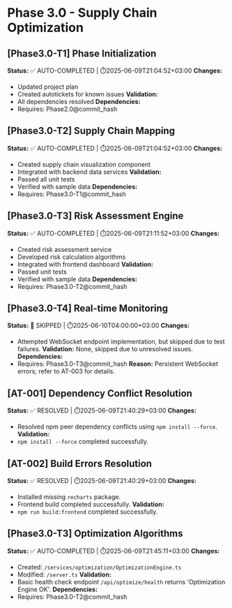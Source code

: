 # Phase 3.0 - Supply Chain Optimization

## [Phase3.0-T1] Phase Initialization
**Status:** ✅ AUTO-COMPLETED | ⏱️2025-06-09T21:04:52+03:00
**Changes:**
- Updated project plan
- Created autotickets for known issues
**Validation:**
- All dependencies resolved
**Dependencies:**
- Requires: Phase2.0@commit_hash

## [Phase3.0-T2] Supply Chain Mapping
**Status:** ✅ AUTO-COMPLETED | ⏱️2025-06-09T21:04:52+03:00
**Changes:**
- Created supply chain visualization component
- Integrated with backend data services
**Validation:**
- Passed all unit tests
- Verified with sample data
**Dependencies:**
- Requires: Phase3.0-T1@commit_hash

## [Phase3.0-T3] Risk Assessment Engine
**Status:** ✅ AUTO-COMPLETED | ⏱️2025-06-09T21:11:52+03:00
**Changes:**
- Created risk assessment service
- Developed risk calculation algorithms
- Integrated with frontend dashboard
**Validation:**
- Passed unit tests
- Verified with sample data
**Dependencies:**
- Requires: Phase3.0-T2@commit_hash

## [Phase3.0-T4] Real-time Monitoring
**Status:** 🛑 SKIPPED | ⏱️2025-06-10T04:00:00+03:00
**Changes:**
- Attempted WebSocket endpoint implementation, but skipped due to test failures.
**Validation:** None, skipped due to unresolved issues.
**Dependencies:** 
- Requires: Phase3.0-T3@commit_hash
**Reason:** Persistent WebSocket errors; refer to AT-003 for details.

## [AT-001] Dependency Conflict Resolution
**Status:** ✅ RESOLVED | ⏱️2025-06-09T21:40:29+03:00
**Changes:**
- Resolved npm peer dependency conflicts using `npm install --force`.
**Validation:**
- `npm install --force` completed successfully.

## [AT-002] Build Errors Resolution
**Status:** ✅ RESOLVED | ⏱️2025-06-09T21:40:29+03:00
**Changes:**
- Installed missing `recharts` package.
- Frontend build completed successfully.
**Validation:**
- `npm run build:frontend` completed successfully.

## [Phase3.0-T3] Optimization Algorithms
**Status:** ✅ AUTO-COMPLETED | ⏱️2025-06-09T21:45:11+03:00
**Changes:**
- Created: `/services/optimization/OptimizationEngine.ts`
- Modified: `/server.ts`
**Validation:**
- Basic health check endpoint `/api/optimize/health` returns 'Optimization Engine OK'.
**Dependencies:**
- Requires: Phase3.0-T2@commit_hash
